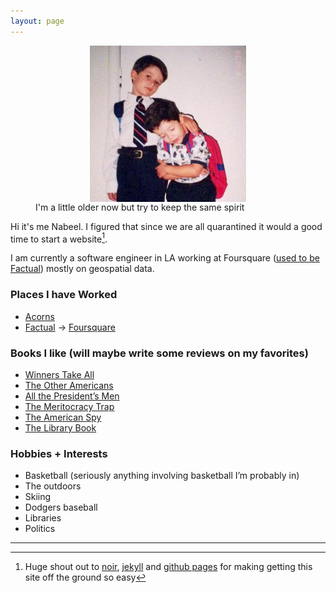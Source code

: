 ```yaml
---
layout: page
---
```


<style>
img {
  display: block;
  margin-left: auto;
  margin-right: auto;
}
</style>

<figure>
	<img src="/assets/young-nibs.jpg" width="250" height="250" alt="young-nibs" align="middle">
	<figcaption>I'm a little older now but try to keep the same spirit</figcaption>
</figure>

Hi it's me Nabeel. I figured that since we are all quarantined it would a good time to start a website[^1]. 

I am currently a software engineer in LA working at Foursquare ([used to be Factual](https://techcrunch.com/2020/04/06/foursquare-merges-with-factual/)) mostly on geospatial data. 

### Places I have Worked
* [Acorns](https://www.acorns.com/)  
* [Factual](https://www.factual.com/) -> [Foursquare](https://foursquare.com/)

### Books I like (will maybe write some reviews on my favorites)
* [Winners Take All](https://www.goodreads.com/book/show/37506348-winners-take-all)  
* [The Other Americans](https://www.goodreads.com/book/show/34851317-the-other-americans)  
* [All the President’s Men](https://www.goodreads.com/book/show/96123.All_the_President_s_Men)
* [The Meritocracy Trap](https://www.goodreads.com/book/show/43671669-the-meritocracy-trap)  
* [The American Spy](https://www.goodreads.com/book/show/40274582-american-spy)  
* [The Library Book](https://www.goodreads.com/book/show/39507318-the-library-book)  

### Hobbies + Interests
* Basketball (seriously anything involving basketball I’m probably in)
* The outdoors
* Skiing
* Dodgers baseball
* Libraries
* Politics

***

[^1]: Huge shout out to [noir](https://github.com/essentialenemy/noir), [jekyll](https://jekyllrb.com/) and [github pages](https://pages.github.com/) for making getting this site off the ground so easy
